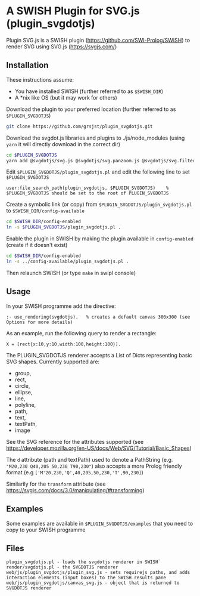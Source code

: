 # A SWISH Plugin for SVG.js (plugin_svgdotjs)

Plugin SVG.js is a SWISH plugin (https://github.com/SWI-Prolog/SWISH) to render SVG using SVG.js (https://svgjs.com/) 

## Installation

These instructions assume:
- You have installed SWISH (further referred to as `$SWISH_DIR`)
- A \*nix like OS (but it may work for others)

Download the plugin to your preferred location (further referred to as `$PLUGIN_SVGDOTJS`)

```bash
git clone https://github.com/grsjst/plugin_svgdotjs.git
```

Download the svgdot.js libraries and plugins to ./js/node_modules (using `yarn` it will directly download in the correct dir)

```bash
cd $PLUGIN_SVGDOTJS
yarn add @svgdotjs/svg.js @svgdotjs/svg.panzoom.js @svgdotjs/svg.filter.js 
```

Edit `$PLUGIN_SVGDOTJS/plugin_svgdotjs.pl` and edit the following line to set `$PLUGIN_SVGDOTJS` 


```swipl
user:file_search_path(plugin_svgdotjs, $PLUGIN_SVGDOTJS)	% $PLUGIN_SVGDOTJS should be set to the root of PLUGIN_SVGDOTJS
```

Create a symbolic link (or copy) from `$PLUGIN_SVGDOTJS/plugin_svgdotjs.pl` to `$SWISH_DIR/config-available`
```bash
cd $SWISH_DIR/config-enabled
ln -s $PLUGIN_SVGDOTJS/plugin_svgdotjs.pl .
```

Enable the plugin in SWISH by making the plugin available in `config-enabled` (create if it doesn't exist)

```bash
cd $SWISH_DIR/config-enabled
ln -s ../config-available/plugin_svgdotjs.pl .
```

Then relaunch SWISH (or type `make` in swipl console)

## Usage

In your SWISH programme add the directive: 

```swipl
:- use_rendering(svgdotjs).   % creates a default canvas 300x300 (see Options for more details)
```

As an example, run the following query to render a rectangle:

```swipl
X = [rect{x:10,y:10,width:100,height:100}].
```

The PLUGIN_SVGDOTJS renderer accepts a List of Dicts representing basic SVG shapes. Currently supported are:
- group,
- rect,
- circle,
- ellipse,
- line,
- polyline,
- path,
- text,
- textPath,
- image

See the SVG reference for the attributes supported (see https://developer.mozilla.org/en-US/docs/Web/SVG/Tutorial/Basic_Shapes)

The `d` attribute (path and textPath) used to denote a PathString (e.g. `"M20,230 Q40,205 50,230 T90,230"`) also accepts a more Prolog friendly format (e.g `['M'20,230,'Q',40,205,50,230,'T',90,230]`)

Similarily for the `transform` attribute (see https://svgjs.com/docs/3.0/manipulating/#transforming) 

## Examples

Some examples are available in `$PLUGIN_SVGDOTJS/examples` that you need to copy to your SWISH programme

## Files

```
plugin_svgdotjs.pl - loads the svgdotjs renderer in SWISH`
render/svgdotjs.pl - the SVGDOTJS renderer
web/js/plugin_svgdotjs/plugin_svg.js - sets requirejs paths, and adds interaction elements (input boxes) to the SWISH results pane
web/js/plugin_svgdotjs/canvas_svg.js - object that is returned to SVGDOTJS renderer
```

